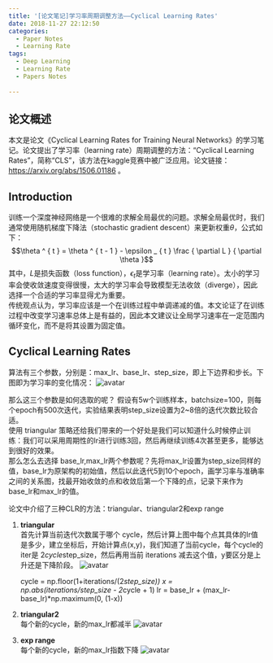 ```yaml
---
title: '[论文笔记]学习率周期调整方法——Cyclical Learning Rates'
date: 2018-11-27 22:12:50
categories: 
  - Paper Notes
  - Learning Rate
tags:
  - Deep Learning
  - Learning Rate
  - Papers Notes
 
---
```


## 论文概述 ## 
本文是论文《Cyclical Learning Rates for Training Neural Networks》的学习笔记。论文提出了学习率（learning rate）周期调整的方法：“Cyclical Learning Rates”，简称“CLS”，该方法在kaggle竞赛中被广泛应用。论文链接：https://arxiv.org/abs/1506.01186 。

<!-- more --> 
  

## Introduction ##
训练一个深度神经网络是一个很难的求解全局最优的问题。求解全局最优时，我们通常使用随机梯度下降法（stochastic gradient descent）来更新权重$\theta$，公式如下：
$$\theta ^ { t } = \theta ^ { t - 1 } - \epsilon _ { t } \frac { \partial L } { \partial \theta }$$
其中，$L$是损失函数（loss function），$\epsilon _ { t }$是学习率（learning rate）。太小的学习率会使收敛速度变得很慢，太大的学习率会导致模型无法收敛（diverge），因此选择一个合适的学习率显得尤为重要。  
传统观点认为，学习率应该是一个在训练过程中单调递减的值。本文论证了在训练过程中改变学习速率总体上是有益的，因此本文建议让全局学习速率在一定范围内循环变化，而不是将其设置为固定值。

## Cyclical Learning Rates ##
算法有三个参数，分别是：max_lr、base_lr、step_size，即上下边界和步长。下图即为学习率的变化情况：
![avatar](/images/2018-11-29-1.png)

那么这三个参数是如何选取的呢？
假设有5w个训练样本，batchsize=100，则每个epoch有500次迭代，实验结果表明step_size设置为2~8倍的迭代次数比较合适。  
使用 triangular 策略还给我们带来的一个好处是我们可以知道什么时候停止训练：我们可以采用周期性的lr进行训练3回，然后再继续训练4次甚至更多，能够达到很好的效果。  
那么怎么去选择 base_lr,max_lr两个参数呢？先将max_lr设置为step_size同样的值，base_lr为原架构的初始值，然后以此迭代5到10个epoch，画学习率与准确率之间的关系图，找最开始收敛的点和收敛后第一个下降的点，记录下来作为base_lr和max_lr的值。  

论文中介绍了三种CLR的方法：triangular、triangular2和exp range

 1. **triangular**  
首先计算当前迭代次数属于哪个 cycle，然后计算上图中每个点其具体的lr值是多少，建立坐标后，开始计算点(x,y)，我们知道了当前cycle，每个cycle的iter是 2*cycle*step_size，然后再用当前 iterations 减去这个值，y要区分是上升还是下降阶段。
![avatar](/images/2018-11-29-2.png)


    cycle = np.floor(1+iterations/(2*step_size)) 
    x = np.abs(iterations/step_size - 2*cycle + 1)
    lr = base_lr + (max_lr-base_lr)*np.maximum(0, (1-x))
    
 
 2. **triangular2**  
 每个新的cycle，新的max_lr都减半
![avatar](/images/2018-11-29-3.png)
 3. **exp range**  
 每个新的cycle，新的max_lr指数下降
![avatar](/images/2018-11-29-4.png)
    

